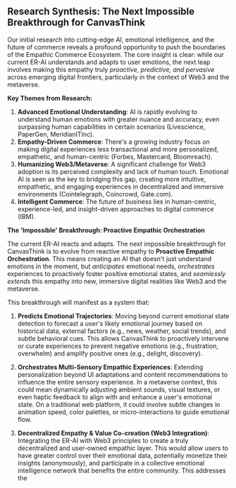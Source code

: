## Research Synthesis: The Next Impossible Breakthrough for CanvasThink

Our initial research into cutting-edge AI, emotional intelligence, and the future of commerce reveals a profound opportunity to push the boundaries of the Empathic Commerce Ecosystem. The core insight is clear: while our current ER-AI understands and adapts to user emotions, the next leap involves making this empathy truly *proactive, predictive, and pervasive* across emerging digital frontiers, particularly in the context of Web3 and the metaverse.

**Key Themes from Research:**
1.  **Advanced Emotional Understanding**: AI is rapidly evolving to understand human emotions with greater nuance and accuracy, even surpassing human capabilities in certain scenarios (Livescience, PaperGen, MeridianITInc).
2.  **Empathy-Driven Commerce**: There's a growing industry focus on making digital experiences less transactional and more personalized, empathetic, and human-centric (Forbes, Mastercard, Bloomreach).
3.  **Humanizing Web3/Metaverse**: A significant challenge for Web3 adoption is its perceived complexity and lack of human touch. Emotional AI is seen as the key to bridging this gap, creating more intuitive, empathetic, and engaging experiences in decentralized and immersive environments (Cointelegraph, Coincrowd, Gate.com).
4.  **Intelligent Commerce**: The future of business lies in human-centric, experience-led, and insight-driven approaches to digital commerce (IBM).

**The 'Impossible' Breakthrough: Proactive Empathic Orchestration**

The current ER-AI reacts and adapts. The next impossible breakthrough for CanvasThink is to evolve from reactive empathy to **Proactive Empathic Orchestration**. This means creating an AI that doesn't just understand emotions in the moment, but *anticipates* emotional needs, *orchestrates* experiences to proactively foster positive emotional states, and *seamlessly extends* this empathy into new, immersive digital realities like Web3 and the metaverse.

This breakthrough will manifest as a system that:

1.  **Predicts Emotional Trajectories**: Moving beyond current emotional state detection to forecast a user's likely emotional journey based on historical data, external factors (e.g., news, weather, social trends), and subtle behavioral cues. This allows CanvasThink to proactively intervene or curate experiences to prevent negative emotions (e.g., frustration, overwhelm) and amplify positive ones (e.g., delight, discovery).

2.  **Orchestrates Multi-Sensory Empathic Experiences**: Extending personalization beyond UI adaptations and content recommendations to influence the entire sensory experience. In a metaverse context, this could mean dynamically adjusting ambient sounds, visual textures, or even haptic feedback to align with and enhance a user's emotional state. On a traditional web platform, it could involve subtle changes in animation speed, color palettes, or micro-interactions to guide emotional flow.

3.  **Decentralized Empathy & Value Co-creation (Web3 Integration)**: Integrating the ER-AI with Web3 principles to create a truly decentralized and user-owned empathic layer. This would allow users to have greater control over their emotional data, potentially monetize their insights (anonymously), and participate in a collective emotional intelligence network that benefits the entire community. This addresses the
